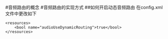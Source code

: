 #音频路由的概念
#音频路由的实现方式
##如何开启动态音频路由
在config.xml文件中更改如下
```
<resources>
    <bool name="audioUseDynamicRouting">true</bool>
</resources>
```
